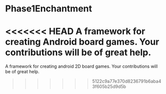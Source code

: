 Phase1Enchantment
=================

<<<<<<< HEAD
A framework for creating Android board games. Your contributions will be of great help.
=======
A framework for creating android 2D board games. Your contributions will be of great help.
>>>>>>> 5122c9a77e370d8236791b6aba43f605b25d9d5b

